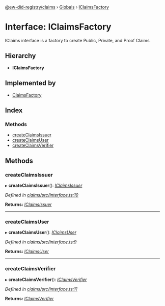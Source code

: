 [@ew-did-registry/claims](../README.md) › [Globals](../globals.md) › [IClaimsFactory](iclaimsfactory.md)

# Interface: IClaimsFactory

IClaims interface is a factory to create Public, Private, and Proof Claims

## Hierarchy

* **IClaimsFactory**

## Implemented by

* [ClaimsFactory](../classes/claimsfactory.md)

## Index

### Methods

* [createClaimsIssuer](iclaimsfactory.md#createclaimsissuer)
* [createClaimsUser](iclaimsfactory.md#createclaimsuser)
* [createClaimsVerifier](iclaimsfactory.md#createclaimsverifier)

## Methods

###  createClaimsIssuer

▸ **createClaimsIssuer**(): *[IClaimsIssuer](iclaimsissuer.md)*

*Defined in [claims/src/interface.ts:10](https://github.com/energywebfoundation/ew-did-registry/blob/cf74adb/packages/claims/src/interface.ts#L10)*

**Returns:** *[IClaimsIssuer](iclaimsissuer.md)*

___

###  createClaimsUser

▸ **createClaimsUser**(): *[IClaimsUser](iclaimsuser.md)*

*Defined in [claims/src/interface.ts:9](https://github.com/energywebfoundation/ew-did-registry/blob/cf74adb/packages/claims/src/interface.ts#L9)*

**Returns:** *[IClaimsUser](iclaimsuser.md)*

___

###  createClaimsVerifier

▸ **createClaimsVerifier**(): *[IClaimsVerifier](iclaimsverifier.md)*

*Defined in [claims/src/interface.ts:11](https://github.com/energywebfoundation/ew-did-registry/blob/cf74adb/packages/claims/src/interface.ts#L11)*

**Returns:** *[IClaimsVerifier](iclaimsverifier.md)*
